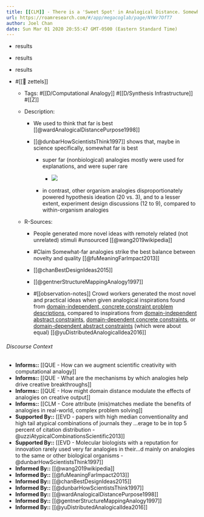 ```yaml
---
title: [[CLM]] - There is a 'Sweet Spot' in Analogical Distance. Somewhat far analogies lead to better creative outcomes than very near or very far analogies
url: https://roamresearch.com/#/app/megacoglab/page/NYWr7OfT7
author: Joel Chan
date: Sun Mar 01 2020 20:55:47 GMT-0500 (Eastern Standard Time)
---
```


- results
- results
- results
- #[[🌲 zettels]]

    - Tags: #[[D/Computational Analogy]] #[[D/Synthesis Infrastructure]] #[[Z]]

    - Description:

        - We used to think that far is best [[@wardAnalogicalDistancePurpose1998]]

        - [[@dunbarHowScientistsThink1997]] shows that, maybe in science specifically, somewhat far is best

            - super far (nonbiological) analogies mostly were used for explanations, and were super rare

                - ![](https://firebasestorage.googleapis.com/v0/b/firescript-577a2.appspot.com/o/imgs%2Fapp%2Fmegacoglab%2FPrLf45BISk.png?alt=media&token=3325f60f-f449-4c35-bbdc-41d15f367e58)

            - in contrast, other organism analogies disproportionately powered hypothesis ideation (20 vs. 3), and to a lesser extent, experiment design discussions (12 to 9), compared to within-organism analogies

    - R-Sources:

        - People generated more novel ideas with remotely related (not unrelated) stimuli #unsourced [[@wang2019wikipedia]]

        - #Claim Somewhat-far analogies strike the best balance between novelty and quality [[@fuMeaningFarImpact2013]]

        - [[@chanBestDesignIdeas2015]]

        - [[@gentnerStructureMappingAnalogy1997]]

        - #[[observation-notes]] Crowd workers generated the most novel and practical ideas when given analogical inspirations found from [domain-independent, concrete constraint problem descriptions](((M8KfyPUsY))), compared to inspirations from [domain-independent abstract constraints](((TUj6U8Fv9))), [domain-dependent concrete constraints](((Aw21pCePA))), or [domain-dependent abstract constraints](((r6_rbDIRA))) (which were about equal) [[@yuDistributedAnalogicalIdea2016]]

###### Discourse Context

- **Informs::** [[QUE - How can we augment scientific creativity with computational analogy]]
- **Informs::** [[QUE - What are the mechanisms by which analogies help drive creative breakthroughs]]
- **Informs::** [[QUE - How might domain distance modulate the effects of analogies on creative output]]
- **Informs::** [[CLM - Core attribute (mis)matches mediate the benefits of analogies in real-world, complex problem solving]]
- **Supported By::** [[EVD - papers with high median conventionality and high tail atypical combinations of journals they ...erage to be in top 5 percent of citation distribution - @uzziAtypicalCombinationsScientific2013]]
- **Supported By::** [[EVD - Molecular biologists with a reputation for innovation rarely used very far analogies in their...d mainly on analogies to the same or other biological organisms - @dunbarHowScientistsThink1997]]
- **Informed By::** [[@wang2019wikipedia]]
- **Informed By::** [[@fuMeaningFarImpact2013]]
- **Informed By::** [[@chanBestDesignIdeas2015]]
- **Informed By::** [[@dunbarHowScientistsThink1997]]
- **Informed By::** [[@wardAnalogicalDistancePurpose1998]]
- **Informed By::** [[@gentnerStructureMappingAnalogy1997]]
- **Informed By::** [[@yuDistributedAnalogicalIdea2016]]
